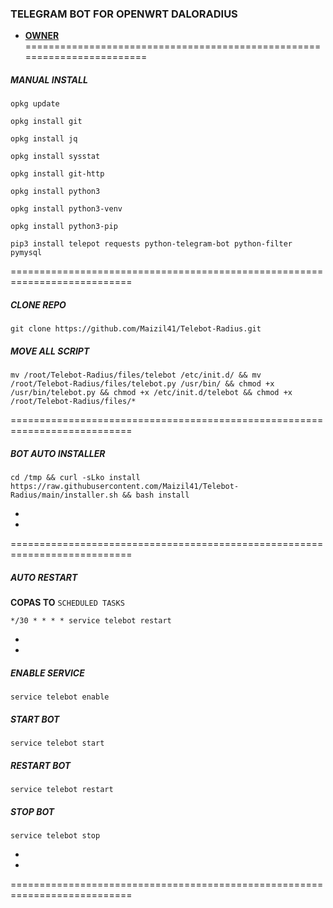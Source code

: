 ### TELEGRAM BOT FOR OPENWRT DALORADIUS

* [**OWNER**](https://t.me/maizil41)
========================================================================
##### MANUAL INSTALL
```
opkg update
```
```
opkg install git
```
```
opkg install jq
```
```
opkg install sysstat
```
```
opkg install git-http
```
```
opkg install python3
```
```
opkg install python3-venv
```
```
opkg install python3-pip
```
```
pip3 install telepot requests python-telegram-bot python-filter pymysql
```

===========================================================================
##### CLONE REPO
```
git clone https://github.com/Maizil41/Telebot-Radius.git
```
##### MOVE ALL SCRIPT
```
mv /root/Telebot-Radius/files/telebot /etc/init.d/ && mv /root/Telebot-Radius/files/telebot.py /usr/bin/ && chmod +x /usr/bin/telebot.py && chmod +x /etc/init.d/telebot && chmod +x /root/Telebot-Radius/files/*
```
===========================================================================
##### BOT AUTO INSTALLER

```
cd /tmp && curl -sLko install https://raw.githubusercontent.com/Maizil41/Telebot-Radius/main/installer.sh && bash install
```
*
*
===========================================================================
##### AUTO RESTART
**COPAS TO** `SCHEDULED TASKS`
```
*/30 * * * * service telebot restart
```
*
*
##### ENABLE SERVICE 

```
service telebot enable
```

##### START BOT 

```
service telebot start
```

##### RESTART BOT 

```
service telebot restart
```

##### STOP BOT 

```
service telebot stop
```
*
*
===========================================================================
